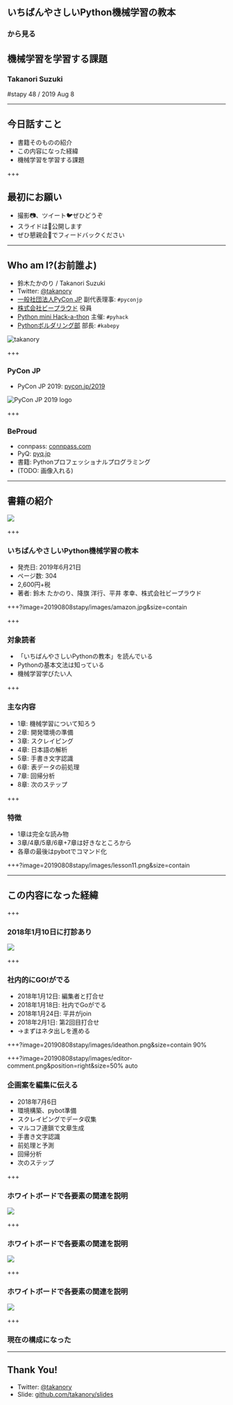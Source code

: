 ## いちばんやさしいPython機械学習の教本

### から見る

## 機械学習を学習する課題

### Takanori Suzuki

#stapy 48 / 2019 Aug 8

---

## 今日話すこと

* 書籍そのものの紹介
* この内容になった経緯
* 機械学習を学習する課題

+++

## 最初にお願い

* 撮影📷、ツイート🐦ぜひどうぞ
* スライドは📝公開します
* ぜひ懇親会🍺でフィードバックください

---

## Who am I?(お前誰よ)

* 鈴木たかのり / Takanori Suzuki
* Twitter: [@takanory](https://twitter.com/takanory)
* [一般社団法人PyCon JP](https://www.pycon.jp) 副代表理事: `#pyconjp`
* [株式会社ビープラウド](https://www.beproud.jp) 役員
* [Python mini Hack-a-thon](https://pyhack.connpass.com/) 主催: `#pyhack`
* [Pythonボルダリング部](https://kabepy.connpass.com/) 部長: `#kabepy`

![takanory](assets/images/kurokuri.jpg)

+++

### PyCon JP

* PyCon JP 2019: [pycon.jp/2019](https://pycon.jp/2019/)

![PyCon JP 2019 logo](20190808stapy/images/pyconjp2019.jpg)

+++

### BeProud

* connpass: [connpass.com](https://connpass.com/)
* PyQ: [pyq.jp](https://pyq.jp/)
* 書籍: Pythonプロフェッショナルプログラミング
* (TODO: 画像入れる)

---

## 書籍の紹介

![](20190808stapy/images/ichiyasaml.jpg)

+++

### いちばんやさしいPython機械学習の教本

* 発売日: 2019年6月21日
* ページ数: 304
* 2,600円+税
* 著者: 鈴木 たかのり、降旗 洋行、平井 孝幸、株式会社ビープラウド

+++?image=20190808stapy/images/amazon.jpg&size=contain

+++

### 対象読者

* 「いちばんやさしいPythonの教本」を読んでいる
* Pythonの基本文法は知っている
* 機械学習学びたい人

+++

### 主な内容

* 1章: 機械学習について知ろう
* 2章: 開発環境の準備
* 3章: スクレイピング
* 4章: 日本語の解析
* 5章: 手書き文字認識
* 6章: 表データの前処理
* 7章: 回帰分析
* 8章: 次のステップ

+++

### 特徴

* 1章は完全な読み物
* 3章/4章/5章/6章+7章は好きなところから
* 各章の最後はpybotでコマンド化

+++?image=20190808stapy/images/lesson11.png&size=contain

---

## この内容になった経緯

+++

### 2018年1月10日に打診あり

![](20190808stapy/images/dashin.png)

+++

### 社内的にGO!がでる

* 2018年1月12日: 編集者と打合せ
* 2018年1月18日: 社内でGoがでる
* 2018年1月24日: 平井がjoin
* 2018年2月1日: 第2回目打合せ
* →まずはネタ出しを進める

+++?image=20190808stapy/images/ideathon.png&size=contain 90%

+++?image=20190808stapy/images/editor-comment.png&position=right&size=50% auto

### 企画案を編集に伝える

* 2018年7月6日
* 環境構築、pybot準備
* スクレイピングでデータ収集
* マルコフ連鎖で文章生成
* 手書き文字認識
* 前処理と予測
* 回帰分析
* 次のステップ

+++

### ホワイトボードで各要素の関連を説明

![](20190808stapy/images/whiteboard1.jpg)

+++

### ホワイトボードで各要素の関連を説明

![](20190808stapy/images/whiteboard2.jpg)

+++

### ホワイトボードで各要素の関連を説明

![](20190808stapy/images/whiteboard3.jpg)

+++

### 現在の構成になった

---

## Thank You!

* Twitter: [@takanory](https://twitter.com/takanory)
* Slide: [github.com/takanory/slides](https://github.com/takanory/slides)
